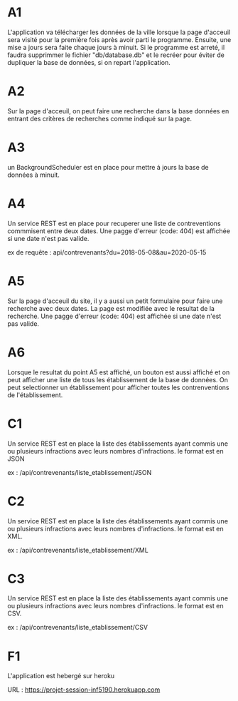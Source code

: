 # A1
L'application va télécharger les données de la ville lorsque la page d'acceuil sera visité pour
la première fois après avoir parti le programme. Ensuite, une mise a jours sera faite chaque jours
à minuit. Si le programme est arreté, il faudra supprimmer le fichier "db/database.db" et le recréer
pour éviter de dupliquer la base de données, si on repart l'application.

# A2
Sur la page d'acceuil, on peut faire une recherche dans la base données en entrant des critères de
recherches comme indiqué sur la page.

# A3
un BackgroundScheduler est en place pour mettre á jours la base de données à minuit.

# A4
Un service REST est en place pour recuperer une liste de contreventions commmisent entre deux dates.
Une pagge d'erreur (code: 404) est affichée si une date n'est pas valide.

ex de requête : api/contrevenants?du=2018-05-08&au=2020-05-15

# A5
Sur la page d'acceuil du site, il y a aussi un petit formulaire pour faire une recherche avec deux dates.
La page est modifiée avec le resultat de la recherche.
Une pagge d'erreur (code: 404) est affichée si une date n'est pas valide.

# A6
Lorsque le resultat du point A5 est affiché, un bouton est aussi affiché et on peut afficher une liste de
tous les établissement de la base de données. On peut selectionner un établissement pour afficher toutes
les contrenventions de l'établissement.

# C1
Un service REST est en place  la liste des établissements ayant commis une ou
plusieurs infractions avec leurs nombres d'infractions. le format est en JSON

ex : /api/contrevenants/liste_etablissement/JSON

# C2
Un service REST est en place  la liste des établissements ayant commis une ou
plusieurs infractions avec leurs nombres d'infractions. le format est en XML.

ex : /api/contrevenants/liste_etablissement/XML

# C3
Un service REST est en place  la liste des établissements ayant commis une ou
plusieurs infractions avec leurs nombres d'infractions. le format est en CSV.

ex : /api/contrevenants/liste_etablissement/CSV


# F1
L'application est hebergé sur heroku

URL : https://projet-session-inf5190.herokuapp.com
